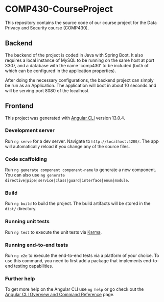 # COMP430-CourseProject
This repository contains the source code of our course project
for the Data Privacy and Security course (COMP430).

## Backend

The backend of the project is coded in Java with Spring Boot. It also requires a local 
instance of MySQL to be running on the same host at port 3307, and a database with the name 
'comp430' to be included (both of which can be configured in the application properties).

After doing the necessary configurations, the backend project can simply be run as an Application.
The application will boot in about 10 seconds and will be serving port 8080 of the localhost.

## Frontend

This project was generated with [Angular CLI](https://github.com/angular/angular-cli) version 13.0.4.

### Development server

Run `ng serve` for a dev server. Navigate to `http://localhost:4200/`. The app will automatically reload if you change any of the source files.

### Code scaffolding

Run `ng generate component component-name` to generate a new component. You can also use `ng generate directive|pipe|service|class|guard|interface|enum|module`.

### Build

Run `ng build` to build the project. The build artifacts will be stored in the `dist/` directory.

### Running unit tests

Run `ng test` to execute the unit tests via [Karma](https://karma-runner.github.io).

### Running end-to-end tests

Run `ng e2e` to execute the end-to-end tests via a platform of your choice. To use this command, you need to first add a package that implements end-to-end testing capabilities.

### Further help

To get more help on the Angular CLI use `ng help` or go check out the [Angular CLI Overview and Command Reference](https://angular.io/cli) page.
